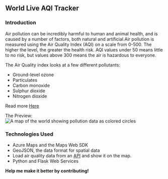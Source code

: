 ## World Live AQI Tracker

### Introduction
<p>Air pollution can be incredibly harmful to human and animal health, and is caused by a number of factors, both natural and artificial.Air pollution is measured using the Air Quality Index (AQI) on a scale from 0-500. The higher the level, the greater the health risk. AQI values under 50 means little to no risk, but values above 300 means the air is hazardous to everyone.</p>

The Air Quality index looks at a few different pollutants:

  - Ground-level ozone
  - Particulates
  - Carbon monoxide
  - Sulphur dioxide
  - Nitrogen dioxide
  
Read more [Here](https://www.airnow.gov/aqi/aqi-basics/)
<p>
  The Preview:
  
  <img src="https://docs.microsoft.com/en-us/learn/advocates/azure-maps-track-air-pollution/media/final-output.png" alt="A map of the world showing pollution data as colored circles">
 </p>

### Technologies Used

  - Azure Maps and the Maps Web SDK
  - GeoJSON, the data format for spatial data
  - Load air quality data from an [API](https://aqicn.org/api/) and show it on the map.
  - Python and Flask Web Services
  
 **Help me make it better by contributing!** 
